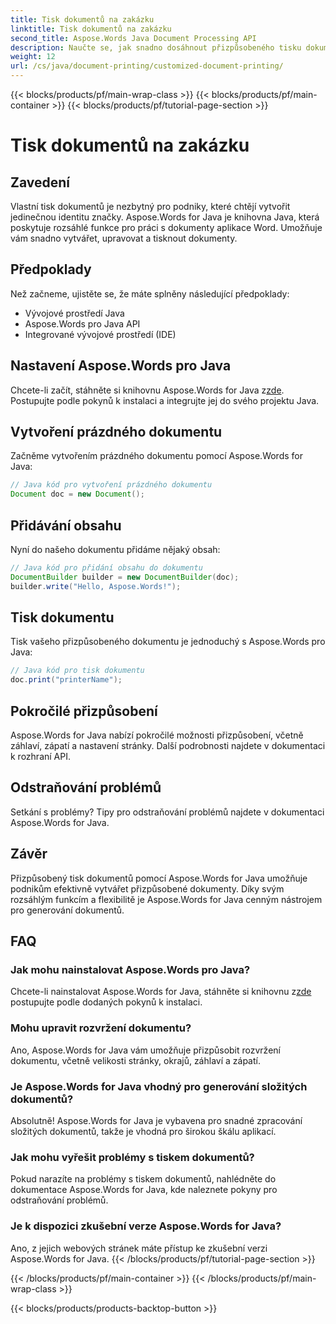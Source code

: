 ```yaml
---
title: Tisk dokumentů na zakázku
linktitle: Tisk dokumentů na zakázku
second_title: Aspose.Words Java Document Processing API
description: Naučte se, jak snadno dosáhnout přizpůsobeného tisku dokumentů pomocí Aspose.Words for Java. Tento podrobný průvodce pokrývá vše od nastavení až po pokročilé přizpůsobení.
weight: 12
url: /cs/java/document-printing/customized-document-printing/
---
```


{{< blocks/products/pf/main-wrap-class >}}
{{< blocks/products/pf/main-container >}}
{{< blocks/products/pf/tutorial-page-section >}}

# Tisk dokumentů na zakázku


## Zavedení

Vlastní tisk dokumentů je nezbytný pro podniky, které chtějí vytvořit jedinečnou identitu značky. Aspose.Words for Java je knihovna Java, která poskytuje rozsáhlé funkce pro práci s dokumenty aplikace Word. Umožňuje vám snadno vytvářet, upravovat a tisknout dokumenty.

## Předpoklady

Než začneme, ujistěte se, že máte splněny následující předpoklady:

- Vývojové prostředí Java
- Aspose.Words pro Java API
- Integrované vývojové prostředí (IDE)

## Nastavení Aspose.Words pro Java

 Chcete-li začít, stáhněte si knihovnu Aspose.Words for Java z[zde](https://releases.aspose.com/words/java/). Postupujte podle pokynů k instalaci a integrujte jej do svého projektu Java.

## Vytvoření prázdného dokumentu

Začněme vytvořením prázdného dokumentu pomocí Aspose.Words for Java:

```java
// Java kód pro vytvoření prázdného dokumentu
Document doc = new Document();
```

## Přidávání obsahu

Nyní do našeho dokumentu přidáme nějaký obsah:

```java
// Java kód pro přidání obsahu do dokumentu
DocumentBuilder builder = new DocumentBuilder(doc);
builder.write("Hello, Aspose.Words!");
```

## Tisk dokumentu

Tisk vašeho přizpůsobeného dokumentu je jednoduchý s Aspose.Words pro Java:

```java
// Java kód pro tisk dokumentu
doc.print("printerName");
```

## Pokročilé přizpůsobení

Aspose.Words for Java nabízí pokročilé možnosti přizpůsobení, včetně záhlaví, zápatí a nastavení stránky. Další podrobnosti najdete v dokumentaci k rozhraní API.

## Odstraňování problémů

Setkání s problémy? Tipy pro odstraňování problémů najdete v dokumentaci Aspose.Words for Java.

## Závěr

Přizpůsobený tisk dokumentů pomocí Aspose.Words for Java umožňuje podnikům efektivně vytvářet přizpůsobené dokumenty. Díky svým rozsáhlým funkcím a flexibilitě je Aspose.Words for Java cenným nástrojem pro generování dokumentů.

## FAQ

### Jak mohu nainstalovat Aspose.Words pro Java?

 Chcete-li nainstalovat Aspose.Words for Java, stáhněte si knihovnu z[zde](https://releases.aspose.com/words/java/) postupujte podle dodaných pokynů k instalaci.

### Mohu upravit rozvržení dokumentu?

Ano, Aspose.Words for Java vám umožňuje přizpůsobit rozvržení dokumentu, včetně velikosti stránky, okrajů, záhlaví a zápatí.

### Je Aspose.Words for Java vhodný pro generování složitých dokumentů?

Absolutně! Aspose.Words for Java je vybavena pro snadné zpracování složitých dokumentů, takže je vhodná pro širokou škálu aplikací.

### Jak mohu vyřešit problémy s tiskem dokumentů?

Pokud narazíte na problémy s tiskem dokumentů, nahlédněte do dokumentace Aspose.Words for Java, kde naleznete pokyny pro odstraňování problémů.

### Je k dispozici zkušební verze Aspose.Words for Java?

Ano, z jejich webových stránek máte přístup ke zkušební verzi Aspose.Words for Java.
{{< /blocks/products/pf/tutorial-page-section >}}

{{< /blocks/products/pf/main-container >}}
{{< /blocks/products/pf/main-wrap-class >}}

{{< blocks/products/products-backtop-button >}}
